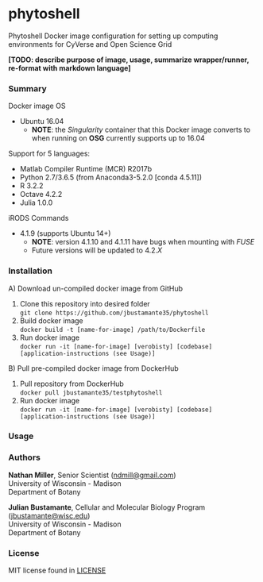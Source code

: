 # phytoshell
Phytoshell Docker image configuration for setting up computing environments for
CyVerse and Open Science Grid <br />

**[TODO: describe purpose of image, usage, summarize wrapper/runner, re-format
with markdown language]** <br />

### Summary
Docker image OS
  - Ubuntu 16.04 <br />
    - **NOTE**: the _Singularity_ container that this Docker image converts to
      when running on **OSG** currently supports up to 16.04 <br />

Support for 5 languages: <br />
  - Matlab Compiler Runtime (MCR) R2017b <br />
  - Python 2.7/3.6.5 (from Anaconda3-5.2.0 [conda 4.5.11]) <br />
  - R 3.2.2 <br />
  - Octave 4.2.2 <br />
  - Julia 1.0.0 <br />

 iRODS Commands <br />
 - 4.1.9 (supports Ubuntu 14+) <br />
    - **NOTE**: version 4.1.10 and 4.1.11 have bugs when mounting with _FUSE_
    - Future versions will be updated to 4.2._X_ <br />

### Installation
A)  Download un-compiled docker image from GitHub
  1) Clone this repository into desired folder <br />
    ```
    git clone https://github.com/jbustamante35/phytoshell
    ```
  2) Build docker image <br />
    ```
    docker build -t [name-for-image] /path/to/Dockerfile
    ```
  3) Run docker image <br />
    ```
    docker run -it [name-for-image] [verobisty] [codebase] [application-instructions (see Usage)]
    ```

B) Pull pre-compiled docker image from DockerHub
  1) Pull repository from DockerHub <br />
    ```
    docker pull jbustamante35/testphytoshell
    ```
  2) Run docker image <br />
    ```
    docker run -it [name-for-image] [verobisty] [codebase] [application-instructions (see Usage)]
    ```
### Usage


### Authors
**Nathan Miller**, Senior Scientist (<ndmill@gmail.com>) <br />
    University of Wisconsin - Madison <br />
    Department of Botany <br />

**Julian Bustamante**, Cellular and Molecular Biology Program
    (<jbustamante@wisc.edu>) <br />
    University of Wisconsin - Madison <br />
    Department of Botany <br />


### License
MIT license found in [LICENSE](./LICENSE) <br />


